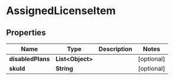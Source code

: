 
# AssignedLicenseItem

## Properties
Name | Type | Description | Notes
------------ | ------------- | ------------- | -------------
**disabledPlans** | **List&lt;Object&gt;** |  |  [optional]
**skuId** | **String** |  |  [optional]



